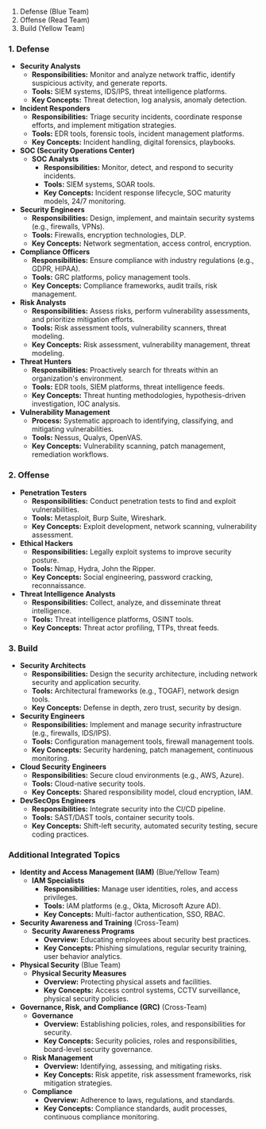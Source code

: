1. Defense (Blue Team)
2. Offense (Read Team)
3. Build (Yellow Team)
### 1. Defense
   - **Security Analysts**
     - **Responsibilities:** Monitor and analyze network traffic, identify suspicious activity, and generate reports.
     - **Tools:** SIEM systems, IDS/IPS, threat intelligence platforms.
     - **Key Concepts:** Threat detection, log analysis, anomaly detection.
   - **Incident Responders**
     - **Responsibilities:** Triage security incidents, coordinate response efforts, and implement mitigation strategies.
     - **Tools:** EDR tools, forensic tools, incident management platforms.
     - **Key Concepts:** Incident handling, digital forensics, playbooks.
   - **SOC (Security Operations Center)**
     - **SOC Analysts**
       - **Responsibilities:** Monitor, detect, and respond to security incidents.
       - **Tools:** SIEM systems, SOAR tools.
       - **Key Concepts:** Incident response lifecycle, SOC maturity models, 24/7 monitoring.
   - **Security Engineers**
     - **Responsibilities:** Design, implement, and maintain security systems (e.g., firewalls, VPNs).
     - **Tools:** Firewalls, encryption technologies, DLP.
     - **Key Concepts:** Network segmentation, access control, encryption.
   - **Compliance Officers**
     - **Responsibilities:** Ensure compliance with industry regulations (e.g., GDPR, HIPAA).
     - **Tools:** GRC platforms, policy management tools.
     - **Key Concepts:** Compliance frameworks, audit trails, risk management.
   - **Risk Analysts**
     - **Responsibilities:** Assess risks, perform vulnerability assessments, and prioritize mitigation efforts.
     - **Tools:** Risk assessment tools, vulnerability scanners, threat modeling.
     - **Key Concepts:** Risk assessment, vulnerability management, threat modeling.
   - **Threat Hunters**
     - **Responsibilities:** Proactively search for threats within an organization's environment.
     - **Tools:** EDR tools, SIEM platforms, threat intelligence feeds.
     - **Key Concepts:** Threat hunting methodologies, hypothesis-driven investigation, IOC analysis.
   - **Vulnerability Management**
     - **Process:** Systematic approach to identifying, classifying, and mitigating vulnerabilities.
     - **Tools:** Nessus, Qualys, OpenVAS.
     - **Key Concepts:** Vulnerability scanning, patch management, remediation workflows.

### 2. Offense

- **Penetration Testers**
    - **Responsibilities:** Conduct penetration tests to find and exploit vulnerabilities.
    - **Tools:** Metasploit, Burp Suite, Wireshark.
    - **Key Concepts:** Exploit development, network scanning, vulnerability assessment.
- **Ethical Hackers**
    - **Responsibilities:** Legally exploit systems to improve security posture.
    - **Tools:** Nmap, Hydra, John the Ripper.
    - **Key Concepts:** Social engineering, password cracking, reconnaissance.
- **Threat Intelligence Analysts**
    - **Responsibilities:** Collect, analyze, and disseminate threat intelligence.
    - **Tools:** Threat intelligence platforms, OSINT tools.
    - **Key Concepts:** Threat actor profiling, TTPs, threat feeds.

### 3. Build

- **Security Architects**
    - **Responsibilities:** Design the security architecture, including network security and application security.
    - **Tools:** Architectural frameworks (e.g., TOGAF), network design tools.
    - **Key Concepts:** Defense in depth, zero trust, security by design.
- **Security Engineers**
    - **Responsibilities:** Implement and manage security infrastructure (e.g., firewalls, IDS/IPS).
    - **Tools:** Configuration management tools, firewall management tools.
    - **Key Concepts:** Security hardening, patch management, continuous monitoring.
- **Cloud Security Engineers**
    - **Responsibilities:** Secure cloud environments (e.g., AWS, Azure).
    - **Tools:** Cloud-native security tools.
    - **Key Concepts:** Shared responsibility model, cloud encryption, IAM.
- **DevSecOps Engineers**
    - **Responsibilities:** Integrate security into the CI/CD pipeline.
    - **Tools:** SAST/DAST tools, container security tools.
    - **Key Concepts:** Shift-left security, automated security testing, secure coding practices.

### Additional Integrated Topics
- **Identity and Access Management (IAM)** (Blue/Yellow Team)
    - **IAM Specialists**
        - **Responsibilities:** Manage user identities, roles, and access privileges.
        - **Tools:** IAM platforms (e.g., Okta, Microsoft Azure AD).
        - **Key Concepts:** Multi-factor authentication, SSO, RBAC.
- **Security Awareness and Training** (Cross-Team)
    - **Security Awareness Programs**
        - **Overview:** Educating employees about security best practices.
        - **Key Concepts:** Phishing simulations, regular security training, user behavior analytics.
- **Physical Security** (Blue Team)
    - **Physical Security Measures**
        - **Overview:** Protecting physical assets and facilities.
        - **Key Concepts:** Access control systems, CCTV surveillance, physical security policies.
- **Governance, Risk, and Compliance (GRC)** (Cross-Team)
    - **Governance**
        - **Overview:** Establishing policies, roles, and responsibilities for security.
        - **Key Concepts:** Security policies, roles and responsibilities, board-level security governance.
    - **Risk Management**
        - **Overview:** Identifying, assessing, and mitigating risks.
        - **Key Concepts:** Risk appetite, risk assessment frameworks, risk mitigation strategies.
    - **Compliance**
        - **Overview:** Adherence to laws, regulations, and standards.
        - **Key Concepts:** Compliance standards, audit processes, continuous compliance monitoring.